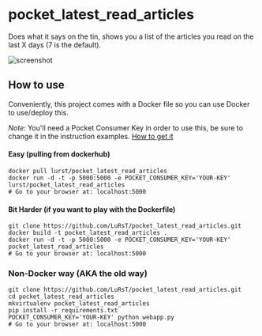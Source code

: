 # pocket_latest_read_articles

Does what it says on the tin, shows you a list of the articles you read on the
last X days (7 is the default).

![screenshot](http://imgur.com/JzDd7epl.png)

## How to use

Conveniently, this project comes with a Docker file so you can use Docker to
use/deploy this.

*Note:* You'll need a Pocket Consumer Key in order to use this, be sure to
change it in the instruction examples.
[How to get it](https://getpocket.com/developer/apps/new)


#### Easy (pulling from dockerhub)

    docker pull lurst/pocket_latest_read_articles
    docker run -d -t -p 5000:5000 -e POCKET_CONSUMER_KEY='YOUR-KEY' lurst/pocket_latest_read_articles
    # Go to your browser at: localhost:5000


#### Bit Harder (if you want to play with the Dockerfile)

    git clone https://github.com/LuRsT/pocket_latest_read_articles.git
    docker build -t pocket_latest_read_articles .
    docker run -d -t -p 5000:5000 -e POCKET_CONSUMER_KEY='YOUR-KEY' pocket_latest_read_articles
    # Go to your browser at: localhost:5000

### Non-Docker way (AKA the old way)

    git clone https://github.com/LuRsT/pocket_latest_read_articles.git
    cd pocket_latest_read_articles
    mkvirtualenv pocket_latest_read_articles
    pip install -r requirements.txt
    POCKET_CONSUMER_KEY='YOUR-KEY' python webapp.py
    # Go to your browser at: localhost:5000

